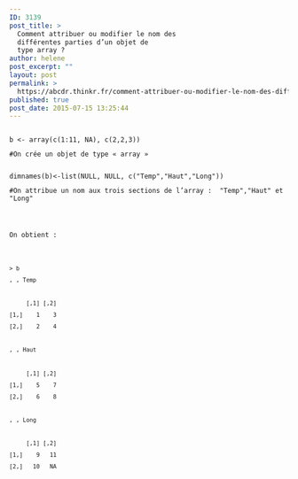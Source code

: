 ```yaml
---
ID: 3139
post_title: >
  Comment attribuer ou modifier le nom des
  différentes parties d’un objet de
  type array ?
author: helene
post_excerpt: ""
layout: post
permalink: >
  https://abcdr.thinkr.fr/comment-attribuer-ou-modifier-le-nom-des-differentes-parties-dun-objet-de-type-array/
published: true
post_date: 2015-07-15 13:25:44
---
```

<p> <pre><code><br />b &lt;- array(c(1:11, NA), c(2,2,3))         </p><p>#On crée un objet de type « array »<br /> </p><p>dimnames(b)&lt;-list(NULL, NULL, c("Temp","Haut","Long"))</p><p>#On attribue un nom aux trois sections de l’array :  "Temp","Haut" et "Long"</p><p></pre>  </p><p>On obtient :</p><p> <pre><code></p><p>&gt; b</p><p>, , Temp</p><p> </p><p>     [,1] [,2]</p><p>[1,]    1    3</p><p>[2,]    2    4</p><p> </p><p>, , Haut</p><p> </p><p>     [,1] [,2]</p><p>[1,]    5    7</p><p>[2,]    6    8</p><p> </p><p>, , Long</p><p> </p><p>     [,1] [,2]</p><p>[1,]    9   11</p>[2,]   10   NA<br /> </pre>